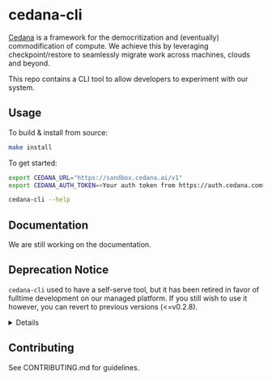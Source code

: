 # cedana-cli

[Cedana](https://cedana.ai) is a framework for the democritization and (eventually) commodification of compute. We achieve this by leveraging checkpoint/restore to seamlessly migrate work across machines, clouds and beyond.

This repo contains a CLI tool to allow developers to experiment with our system.

## Usage

To build & install from source:
```bash
make install
```

To get started:
```bash
export CEDANA_URL="https://sandbox.cedana.ai/v1"
export CEDANA_AUTH_TOKEN=<Your auth token from https://auth.cedana.com>

cedana-cli --help
```

## Documentation

We are still working on the documentation.

## Deprecation Notice

`cedana-cli` used to have a self-serve tool, but it has been retired in favor of fulltime development on our managed platform. If you still wish to use it however, you can revert to previous versions (<=v0.2.8).

<details>
### Deprecated functionality description

With it, you can:

- Launch instances anywhere, with guaranteed price and capacity optimization. We look across your configured providers (AWS, Paperspace, etc.) to select the optimal instance defined in a provided job spec. This abstracts away cloud infra burdens. (On older versions only)
- Deploy and manage any kind of job, whether a pyTorch training job, a webservice or a multibody physics simulation on kubernetes.

Our managed system layers many more capabilities on top of this, such as: lifecycle management, policy systems, auto migration (through our novel checkpointing system (see [here](https://github.com/cedana/cedana))) and much more.

To access our managed service, contact <founders@cedana.ai>.
</details>

## Contributing

See CONTRIBUTING.md for guidelines.

